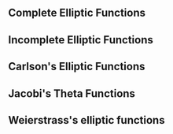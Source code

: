 ## Complete Elliptic Functions


## Incomplete Elliptic Functions


## Carlson's Elliptic Functions


## Jacobi's Theta Functions


## Weierstrass's elliptic functions
